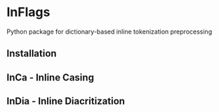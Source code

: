 # InFlags
Python package for dictionary-based inline tokenization preprocessing

## Installation

## InCa - Inline Casing

## InDia - Inline Diacritization